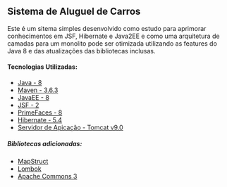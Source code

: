 ## Sistema de Aluguel de Carros

Este é um sitema simples desenvolvido como estudo para aprimorar conhecimentos em JSF, Hibernate e Java2EE e como uma arquitetura de camadas para um monolito pode ser otimizada utilizando
as features do Java 8 e das atualizações das bibliotecas inclusas.

#### Tecnologias Utilizadas:

 - [Java - 8](https://www.oracle.com/java/technologies/javase-jdk8-downloads.html)
 - [Maven - 3.6.3](https://maven.apache.org/download.cgi)
 - [JavaEE - 8](https://www.oracle.com/technetwork/java/javaee/documentation/ee8-release-notes-3894362.html)
 - [JSF - 2](http://www.javaserverfaces.org/)
 - [PrimeFaces - 8](https://www.primefaces.org/primefaces-8-0-rc1-released/)
 - [Hibernate - 5.4](https://hibernate.org/)
 - [Servidor de Apicação - Tomcat v9.0](http://tomcat.apache.org/download-90.cgi)
 
##### Bibliotecas adicionadas:

 - [MapStruct](https://mapstruct.org/documentation/stable/reference/html/)
 - [Lombok](https://projectlombok.org/)
 - [Apache Commons 3](https://projectlombok.org/)
 